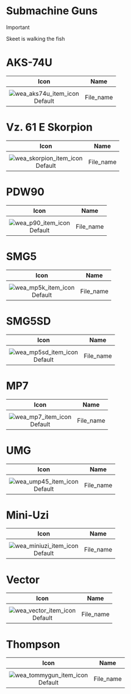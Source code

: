 # Submachine Guns

> [!IMPORTANT]
>
> Skeet is walking the fish



# AKS-74U

| Icon | Name |
| :--: | :--: | 
| | | | | 
![wea_aks74u_item_icon](https://github.com/user-attachments/assets/e854c760-4edf-46d6-8970-0c9b37f482d2)<br> Default | File_name | 


# Vz. 61 E Skorpion

| Icon | Name |
| :--: | :--: | 
| | | | | 
![wea_skorpion_item_icon](https://github.com/user-attachments/assets/a8159823-fa2f-4006-9898-090d0da87dae)<br> Default | File_name | 


# PDW90

| Icon | Name |
| :--: | :--: | 
| | | | | 
![wea_p90_item_icon](https://github.com/user-attachments/assets/a82568f4-3cb3-4dae-88d9-4ecf17b2ac8a)<br> Default | File_name | 


# SMG5

| Icon | Name |
| :--: | :--: | 
| | | | | 
![wea_mp5k_item_icon](https://github.com/user-attachments/assets/52ef82f9-9624-44f1-834a-672a90c80a08)<br> Default | File_name | 


# SMG5SD

| Icon | Name |
| :--: | :--: | 
| | | | | 
![wea_mp5sd_item_icon](https://github.com/user-attachments/assets/056cca53-0d51-446b-840c-a17b6e68a7e7)<br> Default | File_name | 


# MP7

| Icon | Name |
| :--: | :--: | 
| | | | | 
![wea_mp7_item_icon](https://github.com/user-attachments/assets/72b163ec-bd6b-40c4-a644-02db5400d523)<br> Default | File_name | 


# UMG

| Icon | Name |
| :--: | :--: | 
| | | | | 
![wea_ump45_item_icon](https://github.com/user-attachments/assets/ef50d196-e8b5-4352-8fe0-1ea7cf49ebd0)<br> Default | File_name | 


# Mini-Uzi

| Icon | Name |
| :--: | :--: | 
| | | | | 
![wea_miniuzi_item_icon](https://github.com/user-attachments/assets/092deca8-bc7d-4628-9fdf-cc8b657815c9)<br> Default | File_name | 


# Vector

| Icon | Name |
| :--: | :--: | 
| | | | | 
![wea_vector_item_icon](https://github.com/user-attachments/assets/69a85e7e-e149-4fc3-a357-7de5a6ed116b)<br> Default | File_name | 


# Thompson

| Icon | Name |
| :--: | :--: | 
| | | | | 
![wea_tommygun_item_icon](https://github.com/user-attachments/assets/6b7cd059-f33f-4a28-a043-0e18d5c03635)<br> Default | File_name | 
